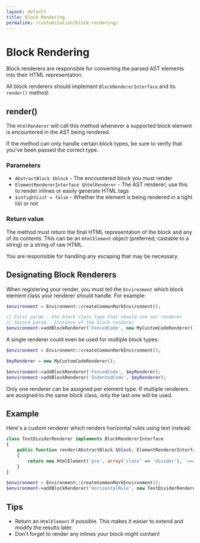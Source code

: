 ```yaml
---
layout: default
title: Block Rendering
permalink: /customization/block-rendering/
---
```


Block Rendering
===============

Block renderers are responsible for converting the parsed AST elements into their HTML representation.

All block renderers should implement `BlockRendererInterface` and its `render()` method:

## render()

The `HtmlRenderer` will call this method whenever a supported block element is encountered in the AST being rendered.

If the method can only handle certain block types, be sure to verify that you've been passed the correct type.

### Parameters

* `AbstractBlock $block` - The encountered block you must render
* `ElementRendererInterface $htmlRenderer` - The AST renderer; use this to render inlines or easily generate HTML tags
* `$inTightList = false` - Whether the element is being rendered in a tight list or not

### Return value

The method must return the final HTML representation of the block and any of its contents. This can be an `HtmlElement` object (preferred; castable to a string) or a string of raw HTML.

You are responsible for handling any escaping that may be necessary.

## Designating Block Renderers

When registering your render, you must tell the `Environment` which block element class your renderer should handle. For example:

~~~php
$environment = Environment::createCommonMarkEnvironment();

// First param - the block class type that should use our renderer
// Second param - instance of the block renderer
$environment->addBlockRenderer('FencedCode', new MyCustomCodeRenderer());
~~~

A single renderer could even be used for multiple block types:

~~~php
$environment = Environment::createCommonMarkEnvironment();

$myRenderer = new MyCustomCodeRenderer();

$environment->addBlockRenderer('FencedCode', $myRenderer);
$environment->addBlockRenderer('IndentedCode', $myRenderer);
~~~

Only one renderer can be assigned per element type.  If multiple renderers are assigned to the same block class, only the last one will be used.

## Example

Here's a custom renderer which renders horizontal rules using text instead:

~~~php
class TextDividerRenderer implements BlockRendererInterface
{
    public function render(AbstractBlock $block, ElementRendererInterface $htmlRenderer, $inTightList = false)
    {
        return new HtmlElement('pre', array('class' => 'divider'), '==============================');
    }
}

$environment = Environment::createCommonMarkEnvironment();
$environment->addBlockRenderer('HorizontalRule', new TextDividerRenderer());
~~~

## Tips

* Return an `HtmlElement` if possible. This makes it easier to extend and modify the results later.
* Don't forget to render any inlines your block might contain!

